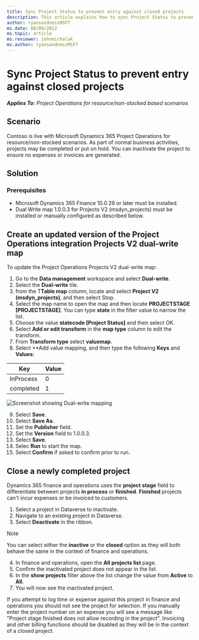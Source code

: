 ```yaml
---
title: Sync Project Status to prevent entry against closed projects
description: This article explains how to sync Project Status to prevent entry against inactive or closed projects.
author: ryansandnessMSFT
ms.date: 08/09/2022
ms.topic: article
ms.reviewer: johnmichalak
ms.author: ryansandnessMSFT
---
```


# Sync Project Status to prevent entry against closed projects

_**Applies To:** Project Operations for resource/non-stocked based scenarios_

## Scenario

Contoso is live with Microsoft Dynamics 365 Project Operations for resource/non-stocked scenarios. As part of normal business activities, projects may be completed or put on hold. You can inactivate the project to ensure no expenses or invoices are generated.

## Solution

### Prerequisites

-   Microsoft Dynamics 365 Finance 10.0.29 or later must be installed.
-   Dual Write map 1.0.0.3 for Projects V2 (msdyn\_projects) must be installed or manually configured as described below.

## Create an updated version of the Project Operations integration Projects V2 dual-write map

To update the Project Operations Projects V2 dual-write map:

1. Go to the **Data management** workspace and select **Dual-write**.
2. Select the **Dual-write** tile.
3. from the T**Table map** column, locate and select **Project V2 (msdyn\_projects)**, and then select Stop.
4. Select the map name to open the map and then locate **PROJECTSTAGE \[PROJECTSTAGE\]**. You can type **state** in the filter value to narrow the list. 
5. Choose the value **statecode \[Project Status\]** and then select OK.
6.  Select **Add or edit transform** in the **map type** column to edit the transform.
7.  From **Transform type** select **valuemap**.
8.  Select **Add value mapping, and then type the following **Keys** and **Values**:

   Key       | Value 
   ----------|-------
   InProcess | 0     
   completed | 1     

![Screenshot showing Dual-write mapping](media/projectstage-dw-mapping.png)

9. Select **Save**.
10. Select **Save As**.
11. Set the **Publisher** field.
12. Set the **Version** field to 1.0.0.3.
14. Select **Save**.
15. Selec **Run** to start the map.
16. Select **Confirm** if asked to confirm prior to run. 

## Close a newly completed project

Dynamics 365 finance and operations uses the **project stage** field to differentiate between projects **in process** or **finished**. **Finished** projects can't incur expenses or be invoiced to customers.

1. Select a project in Dataverse to inactivate.
2. Navigate to an existing project in Dataverse.
3. Select **Deactivate** in the ribbon.

> [!NOTE]
> You can select either the **inactive** or the **closed** option as they will both behave the same in the context of finance and operations.

4. In finance and operations, open the **All projects list** page.
5. Confirm the inactivated project does not appear in the list.
6. In the **show projects** filter above the list change the value from **Active** to **All**.
7. You will now see the inactivated project.

If you attempt to log time or expense against this project in finance and operations you should not see the project for selection. If you manually enter the project number on an expense you will see a message like "Project stage finished does not allow recording in the project". Invoicing and other billing functions should be disabled as they will be in the context of a closed project.

